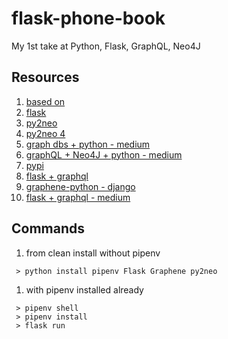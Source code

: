 # flask-phone-book

My 1st take at Python, Flask, GraphQL, Neo4J

## Resources
1. [based on](https://github.com/elementsinteractive/flask-graphql-neo4j/tree/master/app)
1. [flask](http://flask.pocoo.org/)
1. [py2neo](https://py2neo.org/v4/index.html)
  1. [py2neo 4](https://medium.com/neo4j/py2neo-v4-2bedc8afef2)
  1. [graph dbs + python - medium](https://medium.com/labcodes/graph-databases-talking-about-your-data-relationships-with-python-b438c689dc89)
  1. [graphQL + Neo4J + python - medium](https://medium.com/elements/diving-into-graphql-and-neo4j-with-python-244ec39ddd94)
  1. [pypi](https://pypi.org/project/py2neo/)
1. [flask + graphql](https://bcb.github.io/python/graphql-flask)
  1. [graphene-python - django](https://docs.graphene-python.org/projects/django/en/latest/)
  1. [flask + graphql - medium](https://medium.com/@marvinkome/creating-a-graphql-server-with-flask-ae767c7e2525)


## Commands

1. from clean install without pipenv

```shell
 > python install pipenv Flask Graphene py2neo
```

1. with pipenv installed already

```shell
 > pipenv shell
 > pipenv install
 > flask run
```
